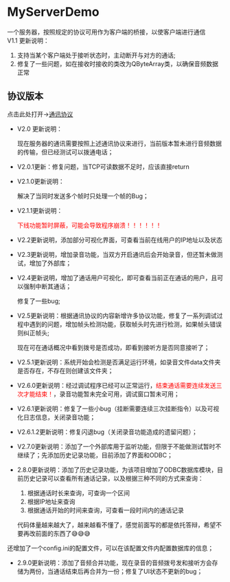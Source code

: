 # MyServerDemo
一个服务器，按照规定的协议可用作为客户端的桥接，以使客户端进行通信  
V1.1 更新说明：

1. 支持当某个客户端处于接听状态时，主动断开与对方的通话;
1. 修复了一些问题，如在接收时接收的类改为QByteArray类，以确保音频数据正常



## 协议版本

点击此处打开->[通讯协议](./系统文档/通讯协议.md)

- V2.0 更新说明：

  现在服务器的通讯需要按照上述通讯协议来进行，当前版本暂未进行音频数据的传输，但已经测试可以拨通电话；

- V2.0.1更新：修复问题，当TCP可读数据不足时，应该直接return

- V2.1.0更新说明：

  解决了当同时发送多个帧时只处理一个帧的Bug；

- V2.1.1更新说明：

  <span style="color:red;">下线功能暂时屏蔽，可能会导致程序崩溃！！！！！！</span>

- V2.2更新说明，添加部分可视化界面，可查看当前在线用户的IP地址以及状态

- V2.3更新说明，增加录音功能，当双方开启通讯后会开始录音，但还暂未做测试，增加了外部库；

- V2.4更新说明，增加了通话用户可视化，即可查看当前正在通话的用户，且可以强制中断其通话；

  修复了一些bug;

- V2.5更新说明：根据通讯协议的内容新增许多协议功能，修复了一系列调试过程中遇到的问题，增加帧头检测功能，获取帧头时先进行检测，如果帧头错误则纠正帧头;

  现在可在通话概况中看到拨号是否成功，即看到接听方是否同意接听了；

- V2.5.1更新说明：系统开始会检测是否满足运行环境，如录音文件data文件夹是否存在，不存在则创建该文件夹；

- V2.6.0更新说明：经过调试程序已经可以正常运行，<span style="color:red;">结束通话需要连续发送三次才能结束！</span>，录音功能暂未完全可用，调试窗口暂未可用；

- V2.6.1更新说明：修复了一些小bug（挂断需要连续三次挂断指令）以及可视化日志信息，关闭录音功能；

- V2.6.1.2更新说明：修复闪退bug（关闭录音功能造成的遗留问题）；

- V2.7.0更新说明：添加了一个外部库用于监听功能，但限于不能做测试暂时不继续了；先添加历史记录功能，目前添加了界面和ODBC；

- 2.8.0更新说明：添加了历史记录功能，为该项目增加了ODBC数据库模块，目前历史记录可以查看所有通话记录，以及根据三种不同的方式来查询：

  1. 根据通话时长来查询，可查询一个区间
  2. 根据IP地址来查询
  3. 根据通话开始的时间来查询，可查看一段时间内的通话记录

  代码体量越来越大了，越来越看不懂了，感觉前面写的都是依托答辩，希望不要再改前面的东西了😅😅😅

​		还增加了一个config.ini的配置文件，可以在该配置文件内配置数据库的信息；

- 2.9.0更新说明：添加了音频合并功能，现在录音的音频拨号发和接听方会存储为两份，当通话结束后再合并为一份；修复了UI状态不更新的bug；
